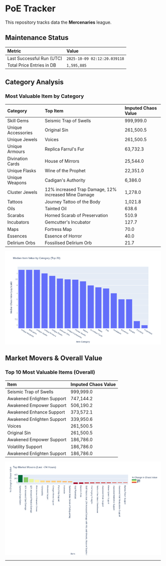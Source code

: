 # PoE Tracker

This repository tracks data the **Mercenaries** league.

## Maintenance Status

<!-- START_MAINTENANCE -->
| Metric | Value |
|:---|:---|
| Last Successful Run (UTC) | `2025-10-09 02:12:20.039118` |
| Total Price Entries in DB | `1,595,885` |

<!-- END_MAINTENANCE -->

## Category Analysis

<!-- START_CATEGORY_ANALYSIS -->
### Most Valuable Item by Category
| Category | Top Item | Imputed Chaos Value |
| :--- | :--- | :--- |
| Skill Gems | Seismic Trap of Swells | 999,999.0 |
| Unique Accessories | Original Sin | 261,500.5 |
| Unique Jewels | Voices | 261,500.5 |
| Unique Armours | Replica Farrul's Fur | 63,732.3 |
| Divination Cards | House of Mirrors | 25,544.0 |
| Unique Flasks | Wine of the Prophet | 22,351.0 |
| Unique Weapons | Cadigan's Authority | 6,386.0 |
| Cluster Jewels | 12% increased Trap Damage, 12% increased Mine Damage | 1,278.0 |
| Tattoos | Journey Tattoo of the Body | 1,021.8 |
| Oils | Tainted Oil | 638.6 |
| Scarabs | Horned Scarab of Preservation | 510.9 |
| Incubators | Gemcutter's Incubator | 127.7 |
| Maps | Fortress Map | 70.0 |
| Essences | Essence of Horror | 40.0 |
| Delirium Orbs | Fossilised Delirium Orb | 21.7 |


![Category Analysis Chart](charts/category_analysis.png)
<!-- END_CATEGORY_ANALYSIS -->

## Market Movers & Overall Value

<!-- START_ANALYSIS -->
### Top 10 Most Valuable Items (Overall)
| Item | Imputed Chaos Value |
| :--- | :--- |
| Seismic Trap of Swells | 999,999.0 |
| Awakened Enlighten Support | 747,144.2 |
| Awakened Empower Support | 506,190.2 |
| Awakened Enhance Support | 373,572.1 |
| Awakened Enlighten Support | 339,950.6 |
| Voices | 261,500.5 |
| Original Sin | 261,500.5 |
| Awakened Empower Support | 186,786.0 |
| Volatility Support | 186,786.0 |
| Awakened Enlighten Support | 186,786.0 |


![Market Movers Chart](charts/market_movers.png)
<!-- END_ANALYSIS -->

---
